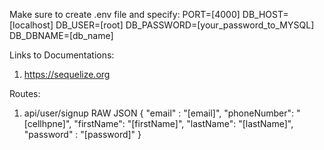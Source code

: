 Make sure to create .env file and specify:
PORT=[4000]
DB_HOST=[localhost]
DB_USER=[root]
DB_PASSWORD=[your_password_to_MYSQL]
DB_DBNAME=[db_name]

Links to Documentations:

1. https://sequelize.org

Routes:

1. api/user/signup
   RAW JSON
   {
   "email" : "[email]",
   "phoneNumber": "[cellhpne]",
   "firstName": "[firstName]",
   "lastName": "[lastName]",
   "password" : "[password]"
   }
